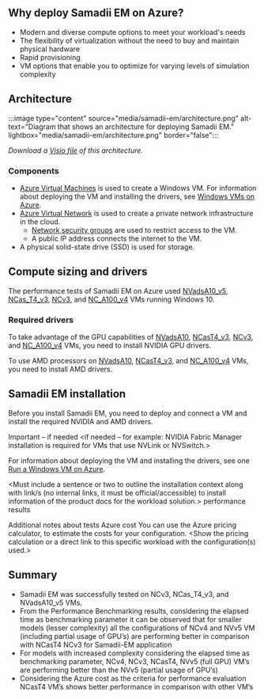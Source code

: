 <Intro should cover a basic overview of the workload.>

## Why deploy Samadii EM on Azure?

- Modern and diverse compute options to meet your workload's needs
- The flexibility of virtualization without the need to buy and maintain physical hardware
- Rapid provisioning
- VM options that enable you to optimize for varying levels of simulation complexity  

## Architecture

:::image type="content" source="media/samadii-em/architecture.png" alt-text="Diagram that shows an architecture for deploying Samadii EM." lightbox="media/samadii-em/architecture.png" border="false":::

*Download a [Visio file](https://arch-center.azureedge.net/samadii-em.vsdx) of this
architecture.*

### Components

- [Azure Virtual Machines](https://azure.microsoft.com/services/virtual-machines) is
    used to create a Windows VM. For information about deploying the VM and installing the drivers, see [Windows VMs on Azure](../../reference-architectures/n-tier/windows-vm.yml).
- [Azure Virtual Network](https://azure.microsoft.com/services/virtual-network) is
    used to create a private network infrastructure in the cloud.
  - [Network security groups](/azure/virtual-network/network-security-groups-overview) are used to restrict access to the VM.  
  - A public IP address connects the internet to the VM.
- A physical solid-state drive (SSD) is used for storage.

## Compute sizing and drivers

The performance tests of Samadii EM on Azure used [NVadsA10_v5](/azure/virtual-machines/nva10v5-series), [NCas_T4_v3](/azure/virtual-machines/nct4-v3-series), [NCv3](/azure/virtual-machines/ncv3-series), and [NC_A100_v4](/azure/virtual-machines/nc-a100-v4-series) VMs running Windows 10.

### Required drivers

To take advantage of the GPU capabilities of [NVadsA10](/azure/virtual-machines/nva10v5-series), [NCasT4_v3](/azure/virtual-machines/nct4-v3-series), [NCv3](/azure/virtual-machines/ncv3-series), and [NC_A100_v4](/azure/virtual-machines/nc-a100-v4-series) VMs, you need to install NVIDIA GPU drivers.

To use AMD processors on [NVadsA10](/azure/virtual-machines/nva10v5-series), [NCasT4_v3](/azure/virtual-machines/nct4-v3-series), and [NC_A100_v4](/azure/virtual-machines/nc-a100-v4-series) VMs, you need to install AMD drivers.

## Samadii EM installation

Before you install Samadii EM, you need to deploy and connect a VM and install the required NVIDIA and AMD drivers.

 Important – if needed
<if needed – for example: NVIDIA Fabric Manager installation is required for VMs that use NVLink or NVSwitch.>

For information about deploying the VM and installing the drivers, see one [Run a Windows VM on Azure]().

<Must include a sentence or two to outline the installation context along with link/s (no internal links, it must be official/accessible) to install information of the product docs for the workload solution.>
<Should not list any ordered steps of installation.> 
<Workload> performance results
<Give a short intro to how performance was tested>
<Results for X>
<Results for Y etc>

Additional notes about tests
<Include any additional notes about the testing process used.>
Azure cost
<Description of the costs that might be associated with running this workload in Azure. Make sure to have a link to the Azure pricing calculator.>
You can use the Azure pricing calculator, to estimate the costs for your configuration.
<Show the pricing calculation or a direct link to this specific workload with the configuration(s) used.>

## Summary

- Samadii EM was successfully tested on NCv3, NCas_T4_v3, and NVadsA10_v5 VMs.
- From the Performance Benchmarking results, considering the elapsed time as benchmarking parameter it can be observed that for smaller models (lesser complexity) all the configurations of NCv4 and NVv5 VM (including partial usage of GPU’s) are performing better in comparison with NCasT4 NCv3 for Samadii-EM application
- For models with increased complexity considering the elapsed time as benchmarking parameter, NCv4, NCv3, NCasT4, NVv5 (full GPU) VM’s are performing better than the NVv5 (partial usage of GPU’s)
- Considering the Azure cost as the criteria for performance evaluation NCasT4 VM’s shows better performance in comparison with other VM’s
